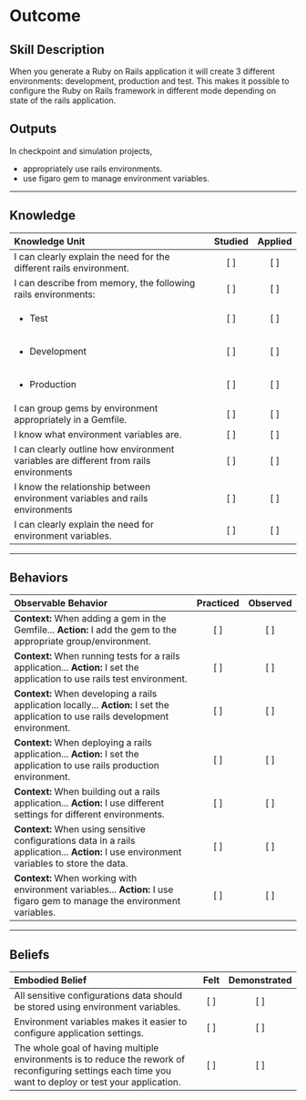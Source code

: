# Outcome

Skill Description
----------
When you generate a Ruby on Rails application it will create 3 different environments: development, production and test. This makes it possible to configure the Ruby on Rails framework in different mode depending on state of the rails application.

Outputs
----------
In checkpoint and simulation projects,
- appropriately use rails environments.
- use figaro gem to manage environment variables.


----------
## **Knowledge**


| Knowledge Unit   |      Studied      | Applied |
|:-------------|:------------------:|:--------:|
| I can clearly explain the need for the different rails environment. | [ ] | [ ]  |
| I can describe from memory, the following rails environments: | [ ] | [ ]  |
| <ul><li> Test | [ ] | [ ]  |
| <ul><li> Development | [ ] | [ ]  |
| <ul><li> Production | [ ] | [ ]  |
| I can group gems by environment appropriately in a Gemfile. | [ ] | [ ]  |
| I know what environment variables are. | [ ] | [ ]  |
| I can clearly outline how environment variables are different from rails environments | [ ] | [ ]  |
| I know the relationship between environment variables and rails environments | [ ] | [ ]  |
| I can clearly explain the need for environment variables. | [ ] | [ ]  |


----------


## **Behaviors**

| Observable Behavior   |      Practiced      | Observed |
|:-------------|:------------------:|:--------:|
| **Context:** When adding a gem in the Gemfile... **Action:** I add the gem to the appropriate group/environment. | [ ] | [ ]  |
| **Context:** When running tests for a rails application... **Action:** I set the application to use rails test environment. | [ ] | [ ]  |
| **Context:** When developing a rails application locally... **Action:** I set the application to use rails development environment. | [ ] | [ ]  |
| **Context:** When deploying a rails application... **Action:** I set the application to use rails production environment. | [ ] | [ ]  |
| **Context:** When building out a rails application... **Action:** I use different settings for different environments. | [ ] | [ ]  |
| **Context:** When using sensitive configurations data in a rails application... **Action:** I use environment variables to store the data. | [ ] | [ ]  |
| **Context:** When working with environment variables... **Action:** I use figaro gem to manage the environment variables. | [ ] | [ ]  |


----------


## **Beliefs**


| Embodied Belief   |      Felt      | Demonstrated |
|:-------------|:------------------:|:--------:|
| All sensitive configurations data should be stored using environment variables. | [ ] | [ ]  |
| Environment variables makes it easier to configure application settings. | [ ] | [ ]  |
| The whole goal of having multiple environments is to reduce the rework of reconfiguring settings each time you want to deploy or test your application. | [ ] | [ ]  |
